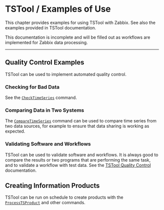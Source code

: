 # TSTool / Examples of Use #

This chapter provides examples for using TSTool with Zabbix.
See also the examples provided in TSTool documentation.

This documentation is incomplete and will be filled out as
workflows are implemented for Zabbix data processing.

-------------

## Quality Control Examples ##

TSTool can be used to implement automated quality control.

### Checking for Bad Data ###

See the
[`CheckTimeSeries`](https://opencdss.state.co.us/tstool/latest/doc-user/command-ref/CheckTimeSeries/CheckTimeSeries/) command.

### Comparing Data in Two Systems ###

The
[`CompareTimeSeries`](https://opencdss.state.co.us/tstool/latest/doc-user/command-ref/CompareTimeSeries/CompareTimeSeries/)
command can be used to compare time series from two data sources,
for example to ensure that data sharing is working as expected.

### Validating Software and Workflows ###

TSTool can be used to validate software and workflows.
It is always good to compare the results or two programs that are performing the same task,
and to validate a workflow with test data.
See the [TSTool Quality Control](https://opencdss.state.co.us/tstool/latest/doc-user/quality-control/quality-control/) documentation.

## Creating Information Products ##

TSTool can be run on schedule to create products with the
[`ProcessTSProduct`](https://opencdss.state.co.us/tstool/latest/doc-user/command-ref/ProcessTSProduct/ProcessTSProduct/)
and other commands.
